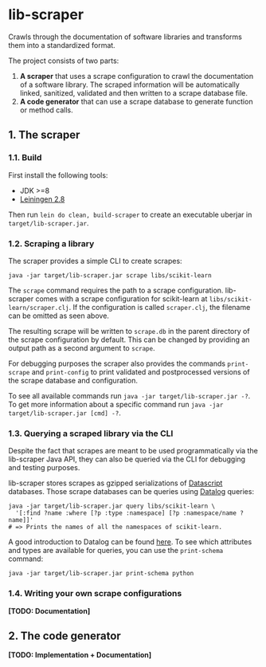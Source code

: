 # lib-scraper

Crawls through the documentation of software libraries and transforms them into a standardized format.

The project consists of two parts:
1. **A scraper** that uses a scrape configuration to crawl the documentation of a software library. The scraped information will be automatically linked, sanitized, validated and then written to a scrape database file.
2. **A code generator** that can use a scrape database to generate function or method calls.

## 1. The scraper

### 1.1. Build

First install the following tools:
* JDK >=8
* [Leiningen 2.8](https://leiningen.org/)

Then run `lein do clean, build-scraper` to create an executable uberjar in `target/lib-scraper.jar`.

### 1.2. Scraping a library

The scraper provides a simple CLI to create scrapes:
```shell
java -jar target/lib-scraper.jar scrape libs/scikit-learn
```
The `scrape` command requires the path to a scrape configuration.
lib-scraper comes with a scrape configuration for scikit-learn at `libs/scikit-learn/scraper.clj`.
If the configuration is called `scraper.clj`, the filename can be omitted as seen above.

The resulting scrape will be written to `scrape.db` in the parent directory of the scrape configuration by default.
This can be changed by providing an output path as a second argument to `scrape`.

For debugging purposes the scraper also provides the commands `print-scrape` and `print-config` to print validated and postprocessed versions of the scrape database and configuration.

To see all available commands run `java -jar target/lib-scraper.jar -?`.
To get more information about a specific command run `java -jar target/lib-scraper.jar [cmd] -?`.

### 1.3. Querying a scraped library via the CLI

Despite the fact that scrapes are meant to be used programmatically via the lib-scraper Java API, they can also be queried via the CLI for debugging and testing purposes.

lib-scraper stores scrapes as gzipped serializations of [Datascript](https://github.com/tonsky/datascript) databases.
Those scrape databases can be queries using [Datalog](https://docs.datomic.com/on-prem/query.html) queries:
```shell
java -jar target/lib-scraper.jar query libs/scikit-learn \
  '[:find ?name :where [?p :type :namespace] [?p :namespace/name ?name]]'
# => Prints the names of all the namespaces of scikit-learn.
```

A good introduction to Datalog can be found [here](http://www.learndatalogtoday.org/).
To see which attributes and types are available for queries, you can use the `print-schema` command:
```shell
java -jar target/lib-scraper.jar print-schema python
```

### 1.4. Writing your own scrape configurations

**[TODO: Documentation]**

## 2. The code generator

**[TODO: Implementation + Documentation]**
